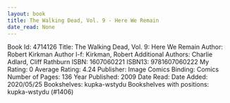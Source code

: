 ```yaml
---
layout: book
title: The Walking Dead, Vol. 9 - Here We Remain
date_read: None
---
```


Book Id: 4714126
Title: The Walking Dead, Vol. 9: Here We Remain
Author: Robert Kirkman
Author l-f: Kirkman, Robert
Additional Authors: Charlie Adlard, Cliff Rathburn
ISBN: 1607060221
ISBN13: 9781607060222
My Rating: 0
Average Rating: 4.24
Publisher: Image Comics
Binding: Comics
Number of Pages: 136
Year Published: 2009
Date Read: 
Date Added: 2020/05/25
Bookshelves: kupka-wstydu
Bookshelves with positions: kupka-wstydu (#1406)

